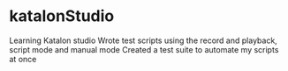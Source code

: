 # katalonStudio
Learning Katalon studio
Wrote test scripts using the record and playback, script mode and manual mode
Created a test suite to automate my scripts at once
